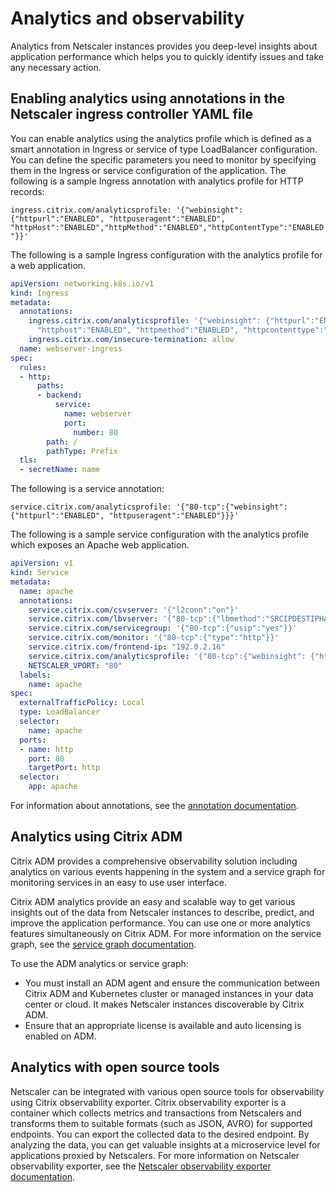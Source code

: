 # Analytics and observability

Analytics from Netscaler instances provides you deep-level insights about application performance which helps you to quickly identify issues and take any necessary action.

## Enabling analytics using annotations in the Netscaler ingress controller YAML file

You can enable analytics using the analytics profile which is defined as a smart annotation in Ingress or service of type LoadBalancer configuration. You can define the specific parameters you need to monitor by specifying them in the Ingress or service configuration of the application.
The following is a sample Ingress annotation with analytics profile for HTTP records:

`ingress.citrix.com/analyticsprofile: '{"webinsight": {"httpurl":"ENABLED", "httpuseragent":"ENABLED", "httpHost":"ENABLED","httpMethod":"ENABLED","httpContentType":"ENABLED"}}'`

The following is a sample Ingress configuration with the analytics profile for a web application.

```yml
apiVersion: networking.k8s.io/v1
kind: Ingress
metadata:
  annotations:
    ingress.citrix.com/analyticsprofile: '{"webinsight": {"httpurl":"ENABLED", "httpuseragent":"ENABLED",
      "httphost":"ENABLED", "httpmethod":"ENABLED", "httpcontenttype":"ENABLED"}}'
    ingress.citrix.com/insecure-termination: allow
  name: webserver-ingress
spec:
  rules:
  - http:
      paths:
      - backend:
          service:
            name: webserver
            port:
              number: 80
        path: /
        pathType: Prefix
  tls:
  - secretName: name
```

The following is a service annotation:

`service.citrix.com/analyticsprofile: '{"80-tcp":{"webinsight": {"httpurl":"ENABLED", "httpuseragent":"ENABLED"}}}'`

The following is a sample service configuration with the analytics profile which exposes an Apache web application.

```yml
apiVersion: v1
kind: Service
metadata:
  name: apache
  annotations:
    service.citrix.com/csvserver: '{"l2conn":"on"}'
    service.citrix.com/lbvserver: '{"80-tcp":{"lbmethod":"SRCIPDESTIPHASH"}}'
    service.citrix.com/servicegroup: '{"80-tcp":{"usip":"yes"}}'
    service.citrix.com/monitor: '{"80-tcp":{"type":"http"}}'
    service.citrix.com/frontend-ip: "192.0.2.16"
    service.citrix.com/analyticsprofile: '{"80-tcp":{"webinsight": {"httpurl":"ENABLED", "httpuseragent":"ENABLED"}}}'
    NETSCALER_VPORT: "80"
  labels:
    name: apache
spec:
  externalTrafficPolicy: Local
  type: LoadBalancer
  selector:
    name: apache
  ports:
  - name: http
    port: 80
    targetPort: http
  selector:
    app: apache
```
For information about annotations, see the [annotation documentation](https://developer-docs.citrix.com/projects/citrix-k8s-ingress-controller/en/latest/configure/annotations/#smart-annotations-for-services).

## Analytics using Citrix ADM

Citrix ADM provides a comprehensive observability solution including analytics on various events happening in the system and a service graph for monitoring services in an easy to use user interface.

Citrix ADM analytics provide an easy and scalable way to get various insights out of the data from Netscaler instances to describe, predict, and improve the application performance. You can use one or more analytics features simultaneously on Citrix ADM. For more information on the service graph, see the [service graph documentation](https://docs.citrix.com/en-us/citrix-application-delivery-management-service/application-analytics-and-management/service-graph.html).

To use the ADM analytics or service graph:

- You must install an ADM agent and ensure the communication between Citrix ADM and Kubernetes cluster or managed instances in your data center or cloud. It makes Netscaler instances discoverable by Citrix ADM.
- Ensure that an appropriate license is available and auto licensing is enabled on ADM. 

## Analytics with open source tools

Netscaler can be integrated with various open source tools for observability using Citrix observability exporter. Citrix observability exporter is a container which collects metrics and transactions from Netscalers and transforms them to suitable formats (such as JSON, AVRO) for supported endpoints. You can export the collected data to the desired endpoint. By analyzing the data, you can get valuable insights at a microservice level for applications proxied by Netscalers.
For more information on Netscaler observability exporter, see the [Netscaler observability exporter documentation](https://developer-docs.citrix.com/projects/citrix-observability-exporter/en/latest/).
